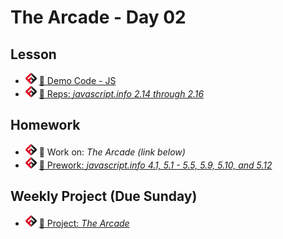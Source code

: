 # The Arcade - Day 02

## Lesson
<!-- - ![FSA](/logo.png) [📺 Lecture]() -->
- ![FSA](/logo.png) [👾 Demo Code - JS](demo.js)
- ![FSA](/logo.png) [🔬 Reps: *javascript.info 2.14 through 2.16*](https://javascript.info/function-basics)

## Homework
- ![FSA](/logo.png) 🔬 Work on: *The Arcade (link below)*
- ![FSA](/logo.png) [📖 Prework: *javascript.info 4.1, 5.1 - 5.5, 5.9, 5.10, and 5.12*](https://javascript.info/object)

## Weekly Project (Due Sunday)
- ![FSA](/logo.png) [🔬 Project: *The Arcade*](https://learn.fullstackacademy.com/workshop/5e5c090ee91ce200041c09a9/landing)
